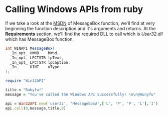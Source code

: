 # Calling Windows APIs from ruby

If we take a look at the [MSDN](https://msdn.microsoft.com/en-us/library/windows/desktop/ms645505(v=vs.85).aspx) of MessageBox function, we'll find at very beginning the function description and it's arguments and returns. At the **Requirements** section, we'll find the required DLL to call which is *User32.dll* which has MessageBox function.

```csharp
int WINAPI MessageBox(
  _In_opt_ HWND    hWnd,
  _In_opt_ LPCTSTR lpText,
  _In_opt_ LPCTSTR lpCaption,
  _In_     UINT    uType
);
```

```ruby
require "Win32API"

title = "Rubyfu!"
message = "You've called the Windows API Successfully! \n\n@Runyfu" 

api = Win32API.new('user32', 'MessageBoxA',['L', 'P', 'P', 'L'],'I')
api.call(0,message,title,0)
```


